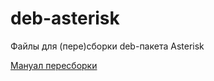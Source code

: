# deb-asterisk

Файлы для (пере)сборки deb-пакета Asterisk

[Мануал пересборки](http://sysadm.pp.ua/linux/deb-creation-edit.html)
